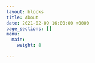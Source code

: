 ```yaml
---
layout: blocks
title: About
date: 2021-02-09 16:00:00 +0000
page_sections: []
menu:
  main:
    weight: 8

---
```

